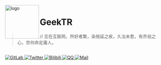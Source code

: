 <img src="https://flint.geektr.co/geektr/avatar-rotate.svg" alt="logo" width="110" height="110" align="left" />

# GeekTR

>// 志在互联网，所好者繁，染拖延之疾，久治未愈，有乔翁之心，奈何命定庸人。

<br/>

<a target="_blank" href="https://git.geektr.co/geektr">
  <img alt="GitLab" src="https://flint.geektr.co/badges/gitlab.9c555969.svg"/>
</a>
<a target="_blank" href="https://twitter.com/geektheripper">
  <img alt="Twitter" src="https://flint.geektr.co/badges/twitter.04974e79.svg"/>
</a>
<a target="_blank" href="https://space.bilibili.com/3162440/dynamic">
  <img alt="Bilibili" src="https://flint.geektr.co/badges/bilibili.524e1589.svg"/>
</a>
<a target="_blank" href="https://sighttp.qq.com/authd?IDKEY=e0cc85f678a2b16fcf9b5870fed39ae5d6ec4c5e52dfe2e7">
  <img alt="QQ" src="https://flint.geektr.co/badges/qq.7c609445.svg"/>
</a>
<a target="_blank" href="mailto:geektr@ch-postal.com?subject=%5BFrom%20Github%5D%20Your%20Subject">
  <img alt="Mail" src="https://flint.geektr.co/badges/ch-postal.f16a1f04.svg"/>
</a>

